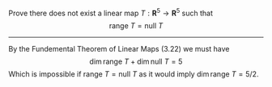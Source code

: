 Prove there does not exist a linear map $T : \mathbf R^5 \to \mathbf R^5$ such that
$$
\text{range }T = \text{null }T
$$

---

By the Fundemental Theorem of Linear Maps (3.22) we must have
$$
\dim \text{range }T + \dim \text{null }T = 5
$$
Which is impossible if $\text{range }T = \text{null }T$ as it would imply  $\dim \text{range }T = 5/2$.
